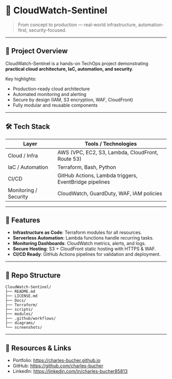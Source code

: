 # 🚀 CloudWatch-Sentinel

> From concept to production — real-world infrastructure, automation-first, security-focused.

---

## 🧩 Project Overview
CloudWatch-Sentinel is a hands-on TechOps project demonstrating **practical cloud architecture, IaC, automation, and security**.

Key highlights:
- Production-ready cloud architecture
- Automated monitoring and alerting
- Secure by design (IAM, S3 encryption, WAF, CloudFront)
- Fully modular and reusable components

---

## 🛠️ Tech Stack

| Layer | Tools / Technologies |
|-------|--------------------|
| Cloud / Infra | AWS (VPC, EC2, S3, Lambda, CloudFront, Route 53) |
| IaC / Automation | Terraform, Bash, Python |
| CI/CD | GitHub Actions, Lambda triggers, EventBridge pipelines |
| Monitoring / Security | CloudWatch, GuardDuty, WAF, IAM policies |

---

## 📌 Features
- **Infrastructure as Code**: Terraform modules for all resources.
- **Serverless Automation**: Lambda functions handle recurring tasks.
- **Monitoring Dashboards**: CloudWatch metrics, alerts, and logs.
- **Secure Hosting**: S3 + CloudFront static hosting with HTTPS & WAF.
- **CI/CD Ready**: GitHub Actions pipelines for validation and deployment.

---

## 📂 Repo Structure
```
CloudWatch-Sentinel/
├── README.md
├── LICENSE.md
├── Docs/
├── Terraform/
├── scripts/
├── modules/
├── .github/workflows/
├── diagrams/
└── screenshots/
```

---

## 🔗 Resources & Links
- Portfolio: https://charles-bucher.github.io  
- GitHub: https://github.com/charles-bucher  
- LinkedIn: https://linkedin.com/in/charles-bucher85813  

